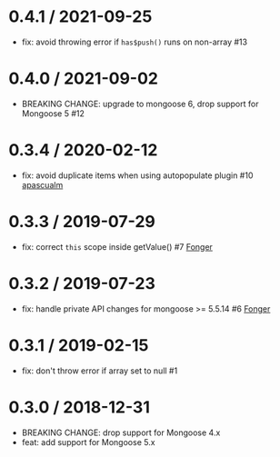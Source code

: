 0.4.1 / 2021-09-25
==================
 * fix: avoid throwing error if `has$push()` runs on non-array #13

0.4.0 / 2021-09-02
==================
 * BREAKING CHANGE: upgrade to mongoose 6, drop support for Mongoose 5 #12

0.3.4 / 2020-02-12
==================
 * fix: avoid duplicate items when using autopopulate plugin #10 [apascualm](https://github.com/apascualm)

0.3.3 / 2019-07-29
==================
 * fix: correct `this` scope inside getValue() #7 [Fonger](https://github.com/Fonger)

0.3.2 / 2019-07-23
==================
 * fix: handle private API changes for mongoose >= 5.5.14 #6 [Fonger](https://github.com/Fonger)

0.3.1 / 2019-02-15
==================
 * fix: don't throw error if array set to null #1

0.3.0 / 2018-12-31
==================
 * BREAKING CHANGE: drop support for Mongoose 4.x
 * feat: add support for Mongoose 5.x
